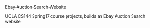 Ebay-Auction-Search-Website

UCLA CS144 Spring17 course projects, builds an Ebay Auction Search website
